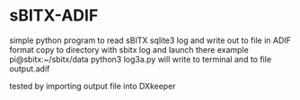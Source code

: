 # sBITX-ADIF
simple python program to read sBITX sqlite3 log and write out to file in ADIF format
copy to directory with sbitx log and launch there
example  pi@sbitx:~/sbitx/data python3 log3a.py
will write to terminal and to file output.adif

tested by importing output file into DXkeeper

